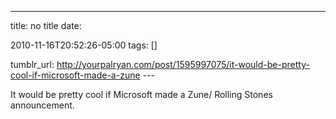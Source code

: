---
title: no title
date:

 2010-11-16T20:52:26-05:00 
tags:  []

tumblr_url:
http://yourpalryan.com/post/1595997075/it-would-be-pretty-cool-if-microsoft-made-a-zune
\-\--

It would be pretty cool if Microsoft made a Zune/ Rolling Stones
announcement.
